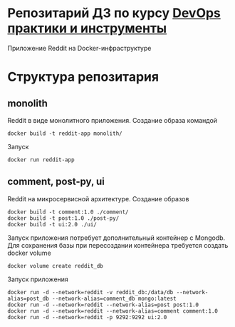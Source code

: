 # Репозитарий ДЗ по курсу [DevOps практики и инструменты](http://otus.ru/lessons/devops-praktiki-i-instrumenty/)

Приложение Reddit на Docker-инфраструктуре

# Структура репозитария

## monolith

Reddit в виде монолитного приложения. Создание образа командой
```
docker build -t reddit-app monolith/
```
Запуск
```
docker run reddit-app
```

## comment, post-py, ui

Reddit на микросервисной архитектуре. Создание образов
```
docker build -t comment:1.0 ./comment/
docker build -t post:1.0 ./post-py/
docker build -t ui:2.0 ./ui/
```

Запуск приложения потребует дополнительный контейнер с Mongodb. Для сохранения базы при пересоздании контейнера требуется создать docker volume
```
docker volume create reddit_db
```

Запуск приложения
```
docker run -d --network=reddit -v reddit_db:/data/db --network-alias=post_db --network-alias=comment_db mongo:latest
docker run -d --network=reddit --network-alias=post post:1.0
docker run -d --network=reddit --network-alias=comment comment:1.0
docker run -d --network=reddit -p 9292:9292 ui:2.0
```
